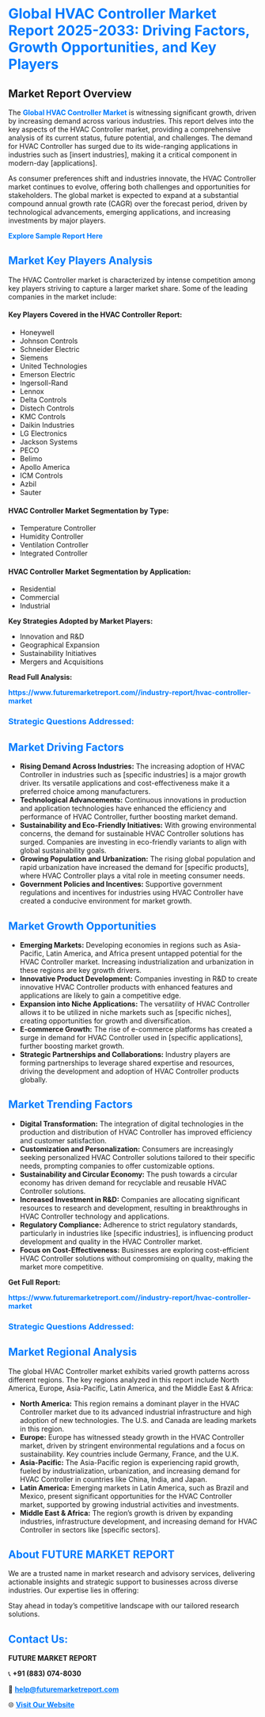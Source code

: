 <h1 style="color: #007BFF;">Global HVAC Controller Market Report 2025-2033: Driving Factors, Growth Opportunities, and Key Players</h1>

<section id="overview">
<h2>Market Report Overview</h2>
<p>The <a href="https://www.futuremarketreport.com//industry-report/hvac-controller-market" style="color: #007BFF; text-decoration: none;"><strong>Global HVAC Controller Market</strong></a> is witnessing significant growth, driven by increasing demand across various industries. This report delves into the key aspects of the HVAC Controller market, providing a comprehensive analysis of its current status, future potential, and challenges. The demand for HVAC Controller has surged due to its wide-ranging applications in industries such as [insert industries], making it a critical component in modern-day [applications].</p>
<p>As consumer preferences shift and industries innovate, the HVAC Controller market continues to evolve, offering both challenges and opportunities for stakeholders. The global market is expected to expand at a substantial compound annual growth rate (CAGR) over the forecast period, driven by technological advancements, emerging applications, and increasing investments by major players.</p>
</section>

<section id="overview">
<p><a href="https://www.futuremarketreport.com//request-sample/reportId=57622" style="color: #007BFF; text-decoration: none;"><strong>Explore Sample Report Here</strong></a></p>
</section>

<section id="key-players">
<h2 style="color: #007BFF;">Market Key Players Analysis</h2>
<p>The HVAC Controller market is characterized by intense competition among key players striving to capture a larger market share. Some of the leading companies in the market include:</p>
<h4>Key Players Covered in the HVAC Controller Report:</h4>
<ul><li>Honeywell</li><li>Johnson Controls</li><li>Schneider Electric</li><li>Siemens</li><li>United Technologies</li><li>Emerson Electric</li><li>Ingersoll-Rand</li><li>Lennox</li><li>Delta Controls</li><li>Distech Controls</li><li>KMC Controls</li><li>Daikin Industries</li><li>LG Electronics</li><li>Jackson Systems</li><li>PECO</li><li>Belimo</li><li>Apollo America</li><li>ICM Controls</li><li>Azbil</li><li>Sauter</li></ul>
<h4>HVAC Controller Market Segmentation by Type:</h4>
<ul><li>Temperature Controller</li><li>Humidity Controller</li><li>Ventilation Controller</li><li>Integrated Controller</li></ul>

<h4>HVAC Controller Market Segmentation by Application:</h4>
<ul><li>Residential</li><li>Commercial</li><li>Industrial</li></ul>
<p><strong>Key Strategies Adopted by Market Players:</strong></p>
<ul>
<li>Innovation and R&D</li>
<li>Geographical Expansion</li>
<li>Sustainability Initiatives</li>
<li>Mergers and Acquisitions</li>
</ul>
</section>

<section>
<p><strong>Read Full Analysis: </strong></p><a href="https://www.futuremarketreport.com//industry-report/hvac-controller-market" style="color: #007BFF; text-decoration: none;"><strong>https://www.futuremarketreport.com//industry-report/hvac-controller-market</strong></a>
<h3 style="color: #007BFF;">Strategic Questions Addressed:</h3>
</section>

<section id="driving-factors">
<h2 style="color: #007BFF;">Market Driving Factors</h2>
<ul>
<li><strong>Rising Demand Across Industries:</strong> The increasing adoption of HVAC Controller in industries such as [specific industries] is a major growth driver. Its versatile applications and cost-effectiveness make it a preferred choice among manufacturers.</li>
<li><strong>Technological Advancements:</strong> Continuous innovations in production and application technologies have enhanced the efficiency and performance of HVAC Controller, further boosting market demand.</li>
<li><strong>Sustainability and Eco-Friendly Initiatives:</strong> With growing environmental concerns, the demand for sustainable HVAC Controller solutions has surged. Companies are investing in eco-friendly variants to align with global sustainability goals.</li>
<li><strong>Growing Population and Urbanization:</strong> The rising global population and rapid urbanization have increased the demand for [specific products], where HVAC Controller plays a vital role in meeting consumer needs.</li>
<li><strong>Government Policies and Incentives:</strong> Supportive government regulations and incentives for industries using HVAC Controller have created a conducive environment for market growth.</li>
</ul>
</section>

<section id="growth-opportunities">
<h2 style="color: #007BFF;">Market Growth Opportunities</h2>
<ul>
<li><strong>Emerging Markets:</strong> Developing economies in regions such as Asia-Pacific, Latin America, and Africa present untapped potential for the HVAC Controller market. Increasing industrialization and urbanization in these regions are key growth drivers.</li>
<li><strong>Innovative Product Development:</strong> Companies investing in R&D to create innovative HVAC Controller products with enhanced features and applications are likely to gain a competitive edge.</li>
<li><strong>Expansion into Niche Applications:</strong> The versatility of HVAC Controller allows it to be utilized in niche markets such as [specific niches], creating opportunities for growth and diversification.</li>
<li><strong>E-commerce Growth:</strong> The rise of e-commerce platforms has created a surge in demand for HVAC Controller used in [specific applications], further boosting market growth.</li>
<li><strong>Strategic Partnerships and Collaborations:</strong> Industry players are forming partnerships to leverage shared expertise and resources, driving the development and adoption of HVAC Controller products globally.</li>
</ul>
</section>

<section id="trending-factors">
<h2 style="color: #007BFF;">Market Trending Factors</h2>
<ul>
<li><strong>Digital Transformation:</strong> The integration of digital technologies in the production and distribution of HVAC Controller has improved efficiency and customer satisfaction.</li>
<li><strong>Customization and Personalization:</strong> Consumers are increasingly seeking personalized HVAC Controller solutions tailored to their specific needs, prompting companies to offer customizable options.</li>
<li><strong>Sustainability and Circular Economy:</strong> The push towards a circular economy has driven demand for recyclable and reusable HVAC Controller solutions.</li>
<li><strong>Increased Investment in R&D:</strong> Companies are allocating significant resources to research and development, resulting in breakthroughs in HVAC Controller technology and applications.</li>
<li><strong>Regulatory Compliance:</strong> Adherence to strict regulatory standards, particularly in industries like [specific industries], is influencing product development and quality in the HVAC Controller market.</li>
<li><strong>Focus on Cost-Effectiveness:</strong> Businesses are exploring cost-efficient HVAC Controller solutions without compromising on quality, making the market more competitive.</li>
</ul>
</section>

<section>
<p><strong>Get Full Report: </strong></p><a href="https://www.futuremarketreport.com//industry-report/hvac-controller-market" style="color: #007BFF; text-decoration: none;"><strong>https://www.futuremarketreport.com//industry-report/hvac-controller-market</strong></a>
<h3 style="color: #007BFF;">Strategic Questions Addressed:</h3>
</section>


<section id="regional-analysis">
<h2 style="color: #007BFF;">Market Regional Analysis</h2>
<p>The global HVAC Controller market exhibits varied growth patterns across different regions. The key regions analyzed in this report include North America, Europe, Asia-Pacific, Latin America, and the Middle East & Africa:</p>
<ul>
<li><strong>North America:</strong> This region remains a dominant player in the HVAC Controller market due to its advanced industrial infrastructure and high adoption of new technologies. The U.S. and Canada are leading markets in this region.</li>
<li><strong>Europe:</strong> Europe has witnessed steady growth in the HVAC Controller market, driven by stringent environmental regulations and a focus on sustainability. Key countries include Germany, France, and the U.K.</li>
<li><strong>Asia-Pacific:</strong> The Asia-Pacific region is experiencing rapid growth, fueled by industrialization, urbanization, and increasing demand for HVAC Controller in countries like China, India, and Japan.</li>
<li><strong>Latin America:</strong> Emerging markets in Latin America, such as Brazil and Mexico, present significant opportunities for the HVAC Controller market, supported by growing industrial activities and investments.</li>
<li><strong>Middle East & Africa:</strong> The region’s growth is driven by expanding industries, infrastructure development, and increasing demand for HVAC Controller in sectors like [specific sectors].</li>
</ul>
</section>

<footer>
<h2 style="color: #007BFF;">About FUTURE MARKET REPORT</h2>
<p>We are a trusted name in market research and advisory services, delivering actionable insights and strategic support to businesses across diverse industries. Our expertise lies in offering:</p>

<p>Stay ahead in today’s competitive landscape with our tailored research solutions.</p>

<h2 style="color: #007BFF;">Contact Us:</h2>
<p><strong>FUTURE MARKET REPORT</strong></p>
<p>📞 <strong>+91 (883) 074-8030</strong></p>
<p>📧 <strong><a href="mailto:help@futuremarketreport.com" style="color: #007BFF;">help@futuremarketreport.com</a></strong></p>
<p>🌐 <strong><a href="https://www.futuremarketreport.com/" style="color: #007BFF;">Visit Our Website</a></strong></p>
</footer>